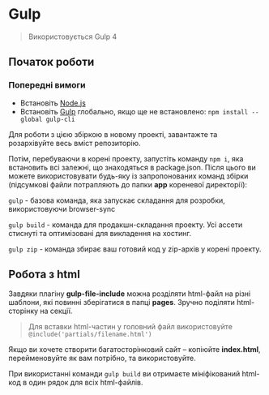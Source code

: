 # Gulp
> Використовується Gulp 4

## Початок роботи

### Попередні вимоги

- Встановіть [Node.js](https://nodejs.org/)
- Встановіть [Gulp](https://gulpjs.com/) глобально, якщо ще не встановлено: `npm install --global gulp-cli`

Для роботи з цією збіркою в новому проекті, завантажте та розархівуйте весь вміст репозиторію.

Потім, перебуваючи в корені проекту, запустіть команду `npm i`, яка встановить всі залежні, що знаходяться в package.json.
Після цього ви можете використовувати будь-яку із запропонованих команд збірки (підсумкові файли потрапляють до папки __app__ кореневої директорії): <br>

`gulp` - базова команда, яка запускає складання для розробки, використовуючи browser-sync

`gulp build` - команда для продакшн-складання проекту. Усі ассети стиснуті та оптимізовані для викладення на хостинг.

`gulp zip` - команда збирає ваш готовий код у zip-архів у корені проекту.

## Робота з html

Завдяки плагіну __gulp-file-include__ можна розділяти html-файл на різні шаблони, які повинні зберігатися в папці __pages__. Зручно поділяти html-сторінку на секції.

> Для вставки html-частин у головний файл використовуйте `@include('partials/filename.html')`

Якщо ви хочете створити багатосторінковий сайт – копіюйте __index.html__, перейменовуйте як вам потрібно, та використовуйте.

При використанні команди `gulp build` ви отримаєте мініфікований html-код в один рядок для всіх html-файлів.

